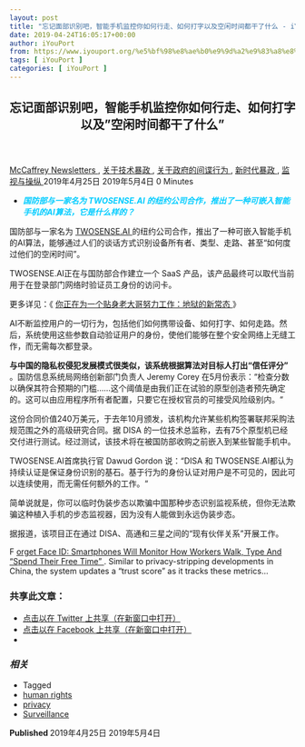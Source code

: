 ```yaml
---
layout: post
title: "忘记面部识别吧，智能手机监控你如何行走、如何打字以及空闲时间都干了什么 - iYouPort"
date: 2019-04-24T16:05:17+00:00
author: iYouPort
from: https://www.iyouport.org/%e5%bf%98%e8%ae%b0%e9%9d%a2%e9%83%a8%e8%af%86%e5%88%ab%e5%90%a7%ef%bc%8c%e6%99%ba%e8%83%bd%e6%89%8b%e6%9c%ba%e7%9b%91%e6%8e%a7%e4%bd%a0%e5%a6%82%e4%bd%95%e8%a1%8c%e8%b5%b0%e3%80%81%e5%a6%82%e4%bd%95/
tags: [ iYouPort ]
categories: [ iYouPort ]
---
```


<article class="post-468 post type-post status-publish format-standard has-post-thumbnail hentry category-newsletters category-46 category-53 category-70 category-20 tag-human-rights tag-privacy tag-surveillance" id="post-468">
 <header class="entry-header">
  <h1 class="entry-title">
   忘记面部识别吧，智能手机监控你如何行走、如何打字以及”空闲时间都干了什么”
  </h1>
 </header>
 <div class="entry-meta">
  <span class="byline">
   <a href="https://www.iyouport.org/author/don-evans/" rel="author" title="由McCaffrey发布">
    McCaffrey
   </a>
  </span>
  <span class="cat-links">
   <a href="https://www.iyouport.org/category/newsletters/" rel="category tag">
    Newsletters
   </a>
   ,
   <a href="https://www.iyouport.org/category/%e5%85%b3%e4%ba%8e%e6%8a%80%e6%9c%af%e6%9a%b4%e6%94%bf/" rel="category tag">
    关于技术暴政
   </a>
   ,
   <a href="https://www.iyouport.org/category/%e5%85%b3%e4%ba%8e%e6%94%bf%e5%ba%9c%e7%9a%84%e9%97%b4%e8%b0%8d%e8%a1%8c%e4%b8%ba/" rel="category tag">
    关于政府的间谍行为
   </a>
   ,
   <a href="https://www.iyouport.org/category/%e6%96%b0%e6%97%b6%e4%bb%a3%e6%9a%b4%e6%94%bf/" rel="category tag">
    新时代暴政
   </a>
   ,
   <a href="https://www.iyouport.org/category/%e7%9b%91%e8%a7%86%e4%b8%8e%e6%93%8d%e7%ba%b5/" rel="category tag">
    监视与操纵
   </a>
  </span>
  <span class="published-on">
   <time class="entry-date published" datetime="2019-04-25T00:05:17+08:00">
    2019年4月25日
   </time>
   <time class="updated" datetime="2019-05-04T12:00:26+08:00">
    2019年5月4日
   </time>
  </span>
  <span class="word-count">
   0 Minutes
  </span>
 </div>
 <div class="entry-content">
  <ul>
   <li>
    <span style="color: #00ccff;">
     <strong>
      <em>
       国防部与一家名为 TWOSENSE.AI 的纽约公司合作，推出了一种可嵌入智能手机的AI算法，它是什么样的？
      </em>
     </strong>
    </span>
   </li>
  </ul>
  <p class="graf graf--p">
   国防部与一家名为
   <a class="markup--anchor markup--p-anchor" data-href="http://twosense.ai/" href="http://twosense.ai/" rel="noreferrer noopener" target="_blank">
    TWOSENSE.AI
   </a>
   的纽约公司合作，推出了一种可嵌入智能手机的AI算法，能够通过人们的谈话方式识别设备所有者、类型、走路、甚至“如何度过他们的空闲时间”。
  </p>
  <p class="graf graf--p">
   TWOSENSE.AI正在与国防部合作建立一个 SaaS 产品，该产品最终可以取代当前用于在登录部门网络时验证员工身份的访问卡。
  </p>
  <p class="graf graf--p">
   更多详见：《
   <a class="markup--anchor markup--p-anchor" data-href="https://steemit.com/surveillance/@iyouport/276ycw" href="https://steemit.com/surveillance/@iyouport/276ycw" rel="noopener noreferrer" target="_blank">
    你正在为一个贴身老大哥努力工作：地狱的新常态
   </a>
   》
  </p>
  <p class="graf graf--p">
   AI不断监控用户的一切行为，包括他们如何携带设备、如何打字、如何走路。然后，系统使用这些参数自动验证用户的身份，使他们能够在整个安全网络上无缝工作，而无需每次都登录。
  </p>
  <p class="graf graf--p">
   <strong class="markup--strong markup--p-strong">
    与中国的隐私权侵犯发展模式很类似，该系统根据算法对目标人打出“信任评分”
   </strong>
   。国防信息系统局网络创新部门负责人 Jeremy Corey 在5月份表示：“检查分数以确保其符合预期的门槛……这个阈值是由我们正在试验的原型创造者预先确定的。这可以由应用程序所有者配置，只要它在授权官员的可接受风险级别内。“
  </p>
  <p class="graf graf--p">
   这份合同价值240万美元，于去年10月颁发，该机构允许某些机构签署联邦采购法规范围之外的高级研究合同。据 DISA 的一位技术总监称，去有75个原型机已经交付进行测试。经过测试，该技术将在被国防部收购之前嵌入到某些智能手机中。
  </p>
  <p class="graf graf--p">
   TWOSENSE.AI首席执行官 Dawud Gordon 说：“DISA 和 TWOSENSE.AI都认为持续认证是保证身份识别的基石。基于行为的身份认证对用户是不可见的，因此可以连续使用，而无需任何额外的工作。“
  </p>
  <p class="graf graf--p">
   简单说就是，你可以临时伪装步态以欺骗中国那种步态识别监视系统，但你无法欺骗这种植入手机的步态监视器，因为没有人能做到永远伪装步态。
  </p>
  <p class="graf graf--p">
   据报道，该项目正在通过 DISA、高通和三星之间的“现有伙伴关系”开展工作。
  </p>
  <p class="graf graf--p graf--hasDropCapModel graf--hasDropCap">
   <span class="graf-dropCap">
    F
   </span>
   <a class="markup--anchor markup--p-anchor" data-href="https://www.zerohedge.com/news/2019-02-08/forget-face-id-smartphones-will-monitor-how-workers-walk-type-and-spend-their-free" href="https://www.zerohedge.com/news/2019-02-08/forget-face-id-smartphones-will-monitor-how-workers-walk-type-and-spend-their-free" rel="noopener noreferrer" target="_blank">
    orget Face ID: Smartphones Will Monitor How Workers Walk, Type And “Spend Their Free Time”
   </a>
   . Similar to privacy-stripping developments in China, the system updates a “trust score” as it tracks these metrics…
  </p>
  <p>
  </p>
  <div id="atatags-1611829871-5f3db160bf9ba">
  </div>
  <div class="sharedaddy sd-sharing-enabled">
   <div class="robots-nocontent sd-block sd-social sd-social-icon sd-sharing">
    <h3 class="sd-title">
     共享此文章：
    </h3>
    <div class="sd-content">
     <ul>
      <li class="share-twitter">
       <a class="share-twitter sd-button share-icon no-text" data-shared="sharing-twitter-468" href="https://www.iyouport.org/%e5%bf%98%e8%ae%b0%e9%9d%a2%e9%83%a8%e8%af%86%e5%88%ab%e5%90%a7%ef%bc%8c%e6%99%ba%e8%83%bd%e6%89%8b%e6%9c%ba%e7%9b%91%e6%8e%a7%e4%bd%a0%e5%a6%82%e4%bd%95%e8%a1%8c%e8%b5%b0%e3%80%81%e5%a6%82%e4%bd%95/?share=twitter" rel="nofollow noopener noreferrer" target="_blank" title="点击以在 Twitter 上共享">
        <span>
        </span>
        <span class="sharing-screen-reader-text">
         点击以在 Twitter 上共享（在新窗口中打开）
        </span>
       </a>
      </li>
      <li class="share-facebook">
       <a class="share-facebook sd-button share-icon no-text" data-shared="sharing-facebook-468" href="https://www.iyouport.org/%e5%bf%98%e8%ae%b0%e9%9d%a2%e9%83%a8%e8%af%86%e5%88%ab%e5%90%a7%ef%bc%8c%e6%99%ba%e8%83%bd%e6%89%8b%e6%9c%ba%e7%9b%91%e6%8e%a7%e4%bd%a0%e5%a6%82%e4%bd%95%e8%a1%8c%e8%b5%b0%e3%80%81%e5%a6%82%e4%bd%95/?share=facebook" rel="nofollow noopener noreferrer" target="_blank" title="点击以在 Facebook 上共享">
        <span>
        </span>
        <span class="sharing-screen-reader-text">
         点击以在 Facebook 上共享（在新窗口中打开）
        </span>
       </a>
      </li>
      <li class="share-end">
      </li>
     </ul>
    </div>
   </div>
  </div>
  <div class="jp-relatedposts" id="jp-relatedposts">
   <h3 class="jp-relatedposts-headline">
    <em>
     相关
    </em>
   </h3>
  </div>
 </div>
 <div class="entry-footer">
  <ul class="post-tags light-text">
   <li>
    Tagged
   </li>
   <li>
    <a href="https://www.iyouport.org/tag/human-rights/" rel="tag">
     human rights
    </a>
   </li>
   <li>
    <a href="https://www.iyouport.org/tag/privacy/" rel="tag">
     privacy
    </a>
   </li>
   <li>
    <a href="https://www.iyouport.org/tag/surveillance/" rel="tag">
     Surveillance
    </a>
   </li>
  </ul>
 </div>
 <div class="entry-author-wrapper">
  <div class="site-posted-on">
   <strong>
    Published
   </strong>
   <time class="entry-date published" datetime="2019-04-25T00:05:17+08:00">
    2019年4月25日
   </time>
   <time class="updated" datetime="2019-05-04T12:00:26+08:00">
    2019年5月4日
   </time>
  </div>
 </div>
</article>

